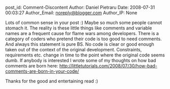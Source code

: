 post_id: Comment-Discontent
Author: Daniel Pietraru
Date: 2008-07-31 00:03:27
Author_Email: noreply@blogger.com
Author_IP: None

Lots of common sense in your post :) Maybe so much some people cannot stomach
it. The reality is these little things like comments and variable names  are a
frequent cause for flame wars among developers. There is a category of coders
who pretend their code is too good to need comments. And always this statement
is pure BS. No code is clear or good enough taken out of the context of the
original development. Constraints, requirements etc. change in time to the
point where the original code seems dumb. If anybody is interested I wrote
some of my thoughts on how bad comments are born here:
http://littletutorials.com/2008/07/30/how-bad-comments-are-born-in-your-code/

Thanks for the good and entertaining read :)
